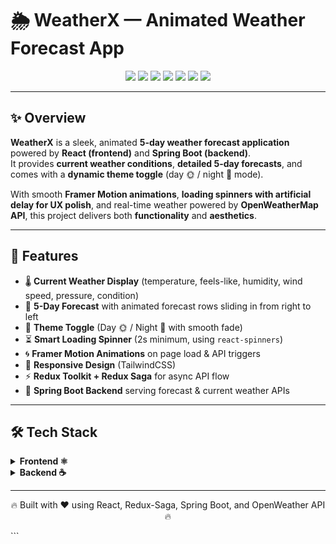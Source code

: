# 🌦️ WeatherX — Animated Weather Forecast App  

<p align="center">
  <img src="https://img.shields.io/badge/React-18-blue?logo=react" />
  <img src="https://img.shields.io/badge/Redux--Saga-Weather%20Flow-purple?logo=redux" />
  <img src="https://img.shields.io/badge/SpringBoot-Backend-green?logo=springboot" />
  <img src="https://img.shields.io/badge/PostgreSQL-Data-blue?logo=postgresql" />
  <img src="https://img.shields.io/badge/TailwindCSS-Styling-06B6D4?logo=tailwindcss" />
  <img src="https://img.shields.io/badge/Framer--Motion-Animations-FF69B4?logo=framer" />
  <img src="https://img.shields.io/badge/License-MIT-yellow.svg" />
</p>  

---

## ✨ Overview  

**WeatherX** is a sleek, animated **5-day weather forecast application** powered by **React (frontend)** and **Spring Boot (backend)**.  
It provides **current weather conditions**, **detailed 5-day forecasts**, and comes with a **dynamic theme toggle** (day 🌞 / night 🌙 mode).  

With smooth **Framer Motion animations**, **loading spinners with artificial delay for UX polish**, and real-time weather powered by **OpenWeatherMap API**, this project delivers both **functionality** and **aesthetics**.  

---

## 🚀 Features  

- 🌡️ **Current Weather Display** (temperature, feels-like, humidity, wind speed, pressure, condition)  
- 📅 **5-Day Forecast** with animated forecast rows sliding in from right to left  
- 🎨 **Theme Toggle** (Day 🌞 / Night 🌙 with smooth fade)  
- ⏳ **Smart Loading Spinner** (2s minimum, using `react-spinners`)  
- 🌀 **Framer Motion Animations** on page load & API triggers  
- 📱 **Responsive Design** (TailwindCSS)  
- ⚡ **Redux Toolkit + Redux Saga** for async API flow  
- 🔗 **Spring Boot Backend** serving forecast & current weather APIs  

---

## 🛠️ Tech Stack  

<details>
<summary><b>Frontend ⚛️</b></summary>

- React 18  
- Redux Toolkit + Redux-Saga  
- TailwindCSS  
- Axios  
- Framer Motion  
- React-Spinners  

</details>

<details>
<summary><b>Backend ☕</b></summary>

- Spring Boot 3  
- PostgreSQL  
- OpenWeatherMap API  

</details>

---
<p align="center">🔥 Built with ❤️ using React, Redux-Saga, Spring Boot, and OpenWeather API 🔥</p> ```
